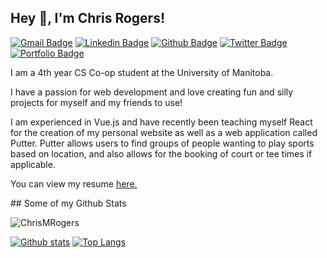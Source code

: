 ## Hey 👋, I'm Chris Rogers!
[![Gmail Badge](https://img.shields.io/badge/-chrisrogers98@icloud.com-c14438?style=flat&logo=Gmail&logoColor=white&link=mailto:chrisrogers98@icloud.com)](mailto:chrisrogers98@icloud.com) 
[![Linkedin Badge](https://img.shields.io/badge/-chrismrogers-0072b1?style=flat&logo=Linkedin&logoColor=white&link=https://www.linkedin.com/in/chris-mrogers/)](https://www.linkedin.com/in/chris-mrogers/) [![Github Badge](https://img.shields.io/badge/-ChrisMRogers-grey?style=flat&logo=github&logoColor=white&link=https://github.com/ChrisMRogers/)](https://www.github.com/ChrisMRogers/) [![Twitter Badge](https://img.shields.io/badge/-chris_mrogers-00acee?style=flat&logo=twitter&logoColor=white&link=https://twitter.com/chris_mrogers/)](https://www.twitter.com/chris_mrogers/) [![Portfolio Badge](https://img.shields.io/badge/portfolio-web-blue?style=flat&link=https://www.chrisrogers.dev)](https://www.chrisrogers.dev) <p align='left'>I am a 4th year CS Co-op student at the University of Manitoba.

I have a passion for web development and love creating fun and silly projects for myself and my friends to use!</p>
<p align='left'>I am experienced in Vue.js and have recently been teaching myself React for the creation of my personal website as well as a web application called Putter. Putter allows users to find groups of people wanting to play sports based on location, and also allows for the booking of court or tee times if applicable. </p>
<p align='left'> You can view my resume <a href='https://www.chrisrogers.dev ' target=_blank><u>here</u>.</a></p>
## Some of my Github Stats
<p align=left> <img src=https://komarev.com/ghpvc/?username=ChrisMRogers alt=ChrisMRogers /> </p>

[![Github stats](https://github-readme-stats.vercel.app/api?username=ChrisMRogers&show_icons=true&include_all_commits=true)](https://github.com/ChrisMRogers/github-readme-stats)
[![Top Langs](https://github-readme-stats.vercel.app/api/top-langs/?username=ChrisMRogers&layout=compact)](https://github.com/ChrisMRogers/github-readme-stats)
